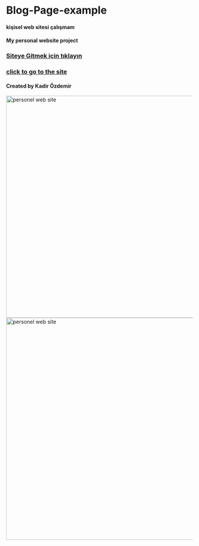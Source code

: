 # Blog-Page-example

#### kişisel web sitesi çalışmam

#### My personal website project

### [Siteye Gitmek için tıklayın](https://kadirozdemir00.netlify.app/)
### [click to go to the site](https://kadirozdemir00.netlify.app/)

#### Created by Kadir Özdemir

<img src="https://i.hizliresim.com/gl54w3f.png"  width="600px" alt="personel web site" target="_blank" />
<img src="https://i.hizliresim.com/4ew39d7.png"  width="600px" alt="personel web site" target="_blank" />

